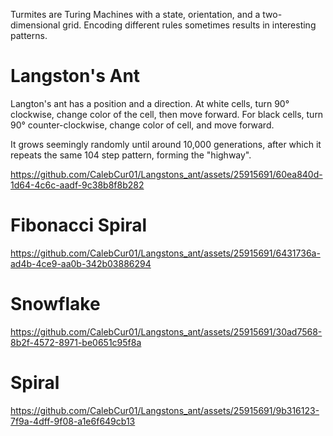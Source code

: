 Turmites are Turing Machines with a state, orientation, and a two-dimensional grid. Encoding different rules sometimes results in interesting patterns.
# Langston's Ant

Langton's ant has a position and a direction. At white cells, turn 90° clockwise, change color of the cell, then move forward.
For black cells, turn 90° counter-clockwise, change color of cell, and move forward.


It grows seemingly randomly until around 10,000 generations, after which it repeats the same 104 step pattern, forming 
the "highway".


https://github.com/CalebCur01/Langstons_ant/assets/25915691/60ea840d-1d64-4c6c-aadf-9c38b8f8b282

# Fibonacci Spiral

https://github.com/CalebCur01/Langstons_ant/assets/25915691/6431736a-ad4b-4ce9-aa0b-342b03886294

# Snowflake


https://github.com/CalebCur01/Langstons_ant/assets/25915691/30ad7568-8b2f-4572-8971-be0651c95f8a


# Spiral


https://github.com/CalebCur01/Langstons_ant/assets/25915691/9b316123-7f9a-4dff-9f08-a1e6f649cb13



